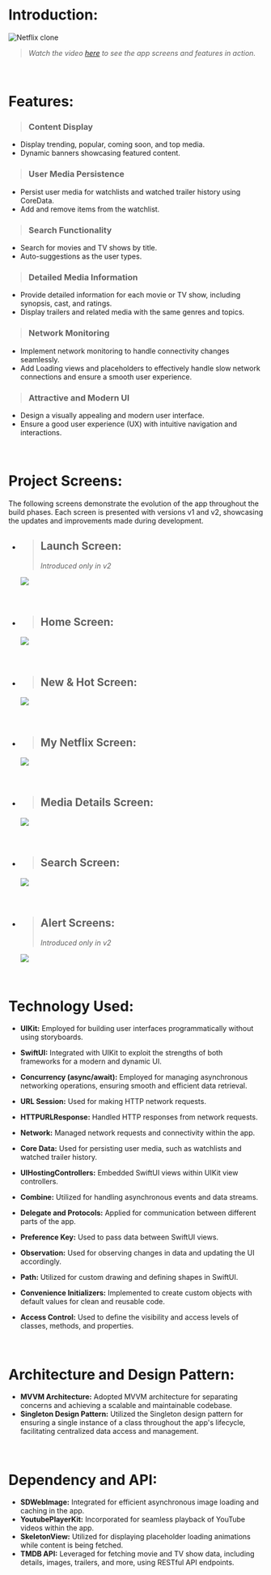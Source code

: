 # Introduction:
![Netflix clone](https://i.ibb.co/mbqCHW1/Introduction-Heroheader.jpg)
> *Watch the video [here](https://www.linkedin.com/feed/update/urn:li:activity:7200832839800520704/) to see the app screens and features in action.*
<br>

# Features:
> ### Content Display
  - Display trending, popular, coming soon, and top media.
  - Dynamic banners showcasing featured content.
    
> ### User Media Persistence
  - Persist user media for watchlists and watched trailer history using CoreData.
  - Add and remove items from the watchlist.
    
> ### Search Functionality
  - Search for movies and TV shows by title.
  - Auto-suggestions as the user types.
    
> ### Detailed Media Information
  - Provide detailed information for each movie or TV show, including synopsis, cast, and ratings.
  - Display trailers and related media with the same genres and topics.
    
> ### Network Monitoring
  - Implement network monitoring to handle connectivity changes seamlessly.
  - Add Loading views and placeholders to effectively handle slow network connections and ensure a smooth user experience.
    
> ### Attractive and Modern UI
  - Design a visually appealing and modern user interface.
  - Ensure a good user experience (UX) with intuitive navigation and interactions.

<br>
  
# Project Screens:
The following screens demonstrate the evolution of the app throughout the build phases. Each screen is presented with versions v1 and v2, showcasing the updates and improvements made during development.

- > ## **Launch Screen:**
  > *Introduced only in v2*
  
  ![](https://i.ibb.co/vsYtZx1/1-copy.png)
  
<br>

- > ## **Home Screen:**
  ![](https://i.ibb.co/gSX3GGs/2-copy.png)

<br>

- > ## **New & Hot Screen:**
  ![](https://i.ibb.co/SJftzGz/3.png)

<br>

- > ## **My Netflix Screen:**
  ![](https://i.ibb.co/WDSTzJR/4.png)

<br>

- > ## **Media Details Screen:**
  ![](https://i.ibb.co/FshjL3g/V1-15x13in.png)

<br>

- > ## **Search Screen:**
  ![](https://i.ibb.co/n6QYYzh/1.png)

<br>

- > ## **Alert Screens:**
  > *Introduced only in v2*
   
  ![](https://i.ibb.co/h13BjCH/ALerts.png)

<br>

# Technology Used:
- **UIKit:** Employed for building user interfaces programmatically without using storyboards.

- **SwiftUI:** Integrated with UIKit to exploit the strengths of both frameworks for a modern and dynamic UI.

- **Concurrency (async/await):** Employed for managing asynchronous networking operations, ensuring smooth and efficient data retrieval.

- **URL Session:** Used for making HTTP network requests.

- **HTTPURLResponse:** Handled HTTP responses from network requests.

- **Network:** Managed network requests and connectivity within the app.

- **Core Data:** Used for persisting user media, such as watchlists and watched trailer history.

- **UIHostingControllers:** Embedded SwiftUI views within UIKit view controllers.

- **Combine:** Utilized for handling asynchronous events and data streams.

- **Delegate and Protocols:** Applied for communication between different parts of the app.

- **Preference Key:** Used to pass data between SwiftUI views.

- **Observation:** Used for observing changes in data and updating the UI accordingly.

- **Path:** Utilized for custom drawing and defining shapes in SwiftUI.

- **Convenience Initializers:** Implemented to create custom objects with default values for clean and reusable code.

- **Access Control:** Used to define the visibility and access levels of classes, methods, and properties.

<br>

# Architecture and Design Pattern:
- **MVVM Architecture:** Adopted MVVM architecture for separating concerns and achieving a scalable and maintainable codebase.
- **Singleton Design Pattern:** Utilized the Singleton design pattern for ensuring a single instance of a class throughout the app's lifecycle, facilitating centralized data access and management.

<br>

# Dependency and API:
- **SDWebImage:** Integrated for efficient asynchronous image loading and caching in the app.
- **YoutubePlayerKit:** Incorporated for seamless playback of YouTube videos within the app.
- **SkeletonView:** Utilized for displaying placeholder loading animations while content is being fetched.
- **TMDB API:** Leveraged for fetching movie and TV show data, including details, images, trailers, and more, using RESTful API endpoints.

<br>
